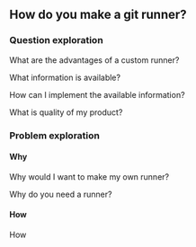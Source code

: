 ## How do you make a git runner?

### Question exploration
What are the advantages of a custom runner?

What information is available?

How can I implement the available information?

What is quality of my product?

### Problem exploration
#### Why
Why would I want to make my own runner?

Why do you need a runner? 

#### How 
How 
